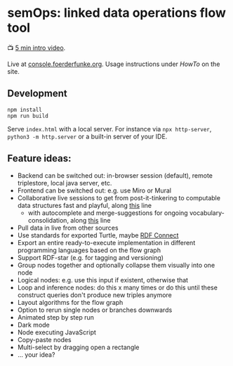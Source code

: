 # semOps: linked data operations flow tool

:tv: [5 min intro video](https://youtu.be/1muHHA0Q8cQ).

Live at [console.foerderfunke.org](https://console.foerderfunke.org). Usage instructions under *HowTo* on the site.

## Development

```shell
npm install
npm run build
```

Serve `index.html` with a local server. For instance via `npx http-server`, `python3 -m http.server` or a built-in server of your IDE.

## Feature ideas:
- Backend can be switched out: in-browser session (default), remote triplestore, local java server, etc.
- Frontend can be switched out: e.g. use Miro or Mural
- Collaborative live sessions to get from post-it-tinkering to computable data structures fast and playful, along [this](https://medium.com/miro-engineering/exploring-structured-data-as-graphs-in-miro-880aa4051b70) line
  - with autocomplete and merge-suggestions for ongoing vocabulary-consolidation, along [this](https://github.com/benjaminaaron/OntoEngine) line
- Pull data in live from other sources
- Use standards for exported Turtle, maybe [RDF Connect](https://github.com/rdf-connect)
- Export an entire ready-to-execute implementation in different programming languages based on the flow graph
- Support RDF-star (e.g. for tagging and versioning)
- Group nodes together and optionally collapse them visually into one node
- Logical nodes: e.g. use this input if existent, otherwise that
- Loop and inference nodes: do this x many times or do this until these construct queries don't produce new triples anymore
- Layout algorithms for the flow graph
- Option to rerun single nodes or branches downwards
- Animated step by step run
- Dark mode
- Node executing JavaScript
- Copy-paste nodes
- Multi-select by dragging open a rectangle
- ... your idea?
